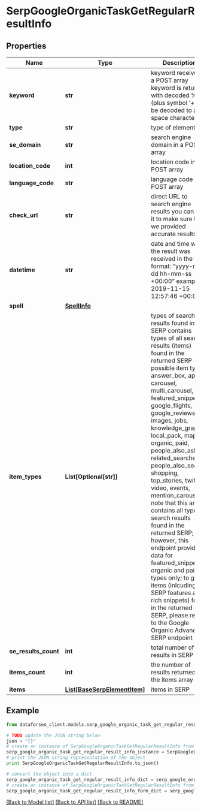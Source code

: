 # SerpGoogleOrganicTaskGetRegularResultInfo


## Properties

Name | Type | Description | Notes
------------ | ------------- | ------------- | -------------
**keyword** | **str** | keyword received in a POST array keyword is returned with decoded %## (plus symbol ‘+’ will be decoded to a space character) | [optional] 
**type** | **str** | type of element | [optional] 
**se_domain** | **str** | search engine domain in a POST array | [optional] 
**location_code** | **int** | location code in a POST array | [optional] 
**language_code** | **str** | language code in a POST array | [optional] 
**check_url** | **str** | direct URL to search engine results you can use it to make sure that we provided accurate results | [optional] 
**datetime** | **str** | date and time when the result was received in the UTC format: “yyyy-mm-dd hh-mm-ss +00:00” example: 2019-11-15 12:57:46 +00:00 | [optional] 
**spell** | [**SpellInfo**](SpellInfo.md) |  | [optional] 
**item_types** | **List[Optional[str]]** | types of search results found in SERP contains types of all search results (items) found in the returned SERP possible item types: answer_box, app, carousel, multi_carousel, featured_snippet, google_flights, google_reviews, images, jobs, knowledge_graph, local_pack, map, organic, paid, people_also_ask, related_searches, people_also_search, shopping, top_stories, twitter, video, events, mention_carousel note that this array contains all types of search results found in the returned SERP; however, this endpoint provides data for featured_snippet, organic and paid types only; to get all items (inlcuding SERP features and rich snippets) found in the returned SERP, please refer to the Google Organiс Advanced SERP endpoint | [optional] 
**se_results_count** | **int** | total number of results in SERP | [optional] 
**items_count** | **int** | the number of results returned in the items array | [optional] 
**items** | [**List[BaseSerpElementItem]**](BaseSerpElementItem.md) | items in SERP | [optional] 

## Example

```python
from dataforseo_client.models.serp_google_organic_task_get_regular_result_info import SerpGoogleOrganicTaskGetRegularResultInfo

# TODO update the JSON string below
json = "{}"
# create an instance of SerpGoogleOrganicTaskGetRegularResultInfo from a JSON string
serp_google_organic_task_get_regular_result_info_instance = SerpGoogleOrganicTaskGetRegularResultInfo.from_json(json)
# print the JSON string representation of the object
print SerpGoogleOrganicTaskGetRegularResultInfo.to_json()

# convert the object into a dict
serp_google_organic_task_get_regular_result_info_dict = serp_google_organic_task_get_regular_result_info_instance.to_dict()
# create an instance of SerpGoogleOrganicTaskGetRegularResultInfo from a dict
serp_google_organic_task_get_regular_result_info_form_dict = serp_google_organic_task_get_regular_result_info.from_dict(serp_google_organic_task_get_regular_result_info_dict)
```
[[Back to Model list]](../README.md#documentation-for-models) [[Back to API list]](../README.md#documentation-for-api-endpoints) [[Back to README]](../README.md)



